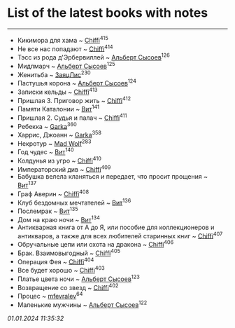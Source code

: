 # List of the latest books with notes
---

* Кикимора для хама ~ [Chiffi](users/105/105831994080785626680-google)<sup>415</sup>
* Не все нас попадают ~ [Chiffi](users/105/105831994080785626680-google)<sup>414</sup>
* Тэсс из рода д'Эрбервиллей ~ [Альберт Сысоев](users/474/47446642-vkontakte)<sup>126</sup>
* Мидлмарч ~ [Альберт Сысоев](users/474/47446642-vkontakte)<sup>125</sup>
* Женитьба ~ [ЗаяцЛис](users/112/112388384595246311466-google)<sup>230</sup>
* Пастушья корона ~ [Альберт Сысоев](users/474/47446642-vkontakte)<sup>124</sup>
* Записки кельды ~ [Chiffi](users/105/105831994080785626680-google)<sup>413</sup>
* Пришлая 3. Приговор жить ~ [Chiffi](users/105/105831994080785626680-google)<sup>412</sup>
* Памяти Каталонии ~ [Вит](users/300/300273923-vkontakte)<sup>141</sup>
* Пришлая 2. Судья и палач ~ [Chiffi](users/105/105831994080785626680-google)<sup>411</sup>
* Ребекка ~ [Garka](users/115/115753719718250012620-google)<sup>360</sup>
* Харрис, Джоанн ~ [Garka](users/115/115753719718250012620-google)<sup>358</sup>
* Некротур ~ [Mad Wolf](users/947/94738840-vkontakte)<sup>283</sup>
* Год чудес ~ [Вит](users/300/300273923-vkontakte)<sup>140</sup>
* Колдунья из угро ~ [Chiffi](users/105/105831994080785626680-google)<sup>410</sup>
* Императорский див ~ [Chiffi](users/105/105831994080785626680-google)<sup>409</sup>
* Бабушка велела кланяться и передает, что просит прощения ~ [Вит](users/300/300273923-vkontakte)<sup>137</sup>
* Граф Аверин ~ [Chiffi](users/105/105831994080785626680-google)<sup>408</sup>
* Клуб бездомных мечтателей ~ [Вит](users/300/300273923-vkontakte)<sup>136</sup>
* Послемрак ~ [Вит](users/300/300273923-vkontakte)<sup>135</sup>
* Дом на краю ночи ~ [Вит](users/300/300273923-vkontakte)<sup>134</sup>
* Антикварная книга от А до Я, или пособие для коллекционеров и антикваров, а также для всех любителей старинных книг ~ [Chiffi](users/105/105831994080785626680-google)<sup>407</sup>
* Обручальные цепи или охота на дракона ~ [Chiffi](users/105/105831994080785626680-google)<sup>406</sup>
* Брак. Взаимовыгодный ~ [Chiffi](users/105/105831994080785626680-google)<sup>405</sup>
* Операция Фея ~ [Chiffi](users/105/105831994080785626680-google)<sup>404</sup>
* Все будет хорошо ~ [Chiffi](users/105/105831994080785626680-google)<sup>403</sup>
* Платье цвета ночи ~ [Альберт Сысоев](users/474/47446642-vkontakte)<sup>123</sup>
* Возвращение со звезд ~ [Chiffi](users/105/105831994080785626680-google)<sup>402</sup>
* Процес ~ [mfevralev](users/140/140966150-vkontakte)<sup>64</sup>
* Маленькие мужчины ~ [Альберт Сысоев](users/474/47446642-vkontakte)<sup>122</sup>


_01.01.2024 11:35:32_
